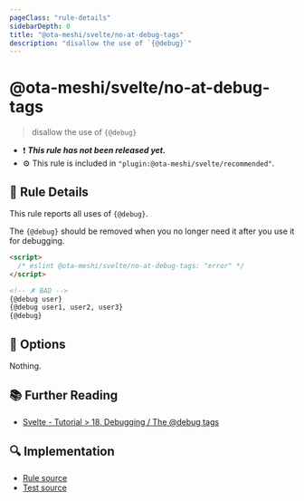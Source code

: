 ```yaml
---
pageClass: "rule-details"
sidebarDepth: 0
title: "@ota-meshi/svelte/no-at-debug-tags"
description: "disallow the use of `{@debug}`"
---
```


# @ota-meshi/svelte/no-at-debug-tags

> disallow the use of `{@debug}`

- :exclamation: <badge text="This rule has not been released yet." vertical="middle" type="error"> **_This rule has not been released yet._** </badge>
- :gear: This rule is included in `"plugin:@ota-meshi/svelte/recommended"`.

## :book: Rule Details

This rule reports all uses of `{@debug}`.

The `{@debug}` should be removed when you no longer need it after you use it for debugging.

<eslint-code-block>

<!--eslint-skip-->
<!--prettier-ignore-->
```html
<script>
  /* eslint @ota-meshi/svelte/no-at-debug-tags: "error" */
</script>

<!-- ✗ BAD -->
{@debug user}
{@debug user1, user2, user3}
{@debug}
```

</eslint-code-block>

## :wrench: Options

Nothing.

## :books: Further Reading

- [Svelte - Tutorial > 18. Debugging / The @debug tags](https://svelte.dev/tutorial/debug)

## :mag: Implementation

- [Rule source](https://github.com/ota-meshi/eslint-plugin-svelte/blob/main/src/rules/no-at-debug-tags.ts)
- [Test source](https://github.com/ota-meshi/eslint-plugin-svelte/blob/main/tests/src/rules/no-at-debug-tags.ts)
